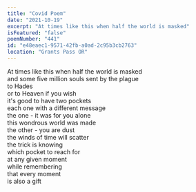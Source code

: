 ```yaml
---
title: "Covid Poem"
date: "2021-10-19"
excerpt: "At times like this when half the world is masked"
isFeatured: "false"
poemNumber: "441"
id: "e48eaec1-9571-42fb-a0ad-2c95b3cb2763"
location: "Grants Pass OR"
---
```


At times like this when half the world is masked  
and some five million souls sent by the plague  
to Hades  
or to Heaven if you wish  
it's good to have two pockets  
each one with a different message  
the one - it was for you alone  
this wondrous world was made  
the other - you are dust  
the winds of time will scatter  
the trick is knowing  
which pocket to reach for  
at any given moment  
while remembering  
that every moment  
is also a gift
